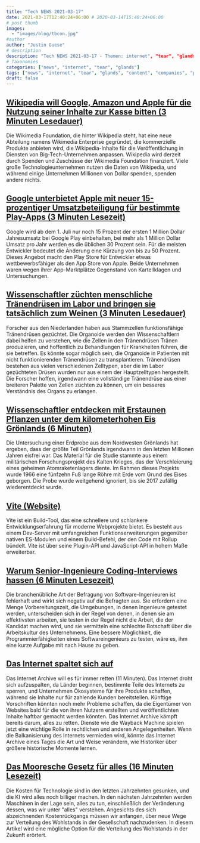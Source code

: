 ```yaml
---
title: "Tech NEWS 2021-03-17"
date: 2021-03-17T12:40:24+06:00 # 2020-03-14T15:40:24+06:00
# post thumb
images:
  - "images/blog/tbcon.jpg"
#author
author: "Justin Guese"
# description
description: "Tech NEWS 2021-03-17 - Themen: internet", "tear", "glands"
# Taxonomies
categories: ["news", "internet", "tear", "glands"]
tags: ["news", "internet", "tear", "glands", "content", "companies", "play"]
draft: false
---
```


## [Wikipedia will Google, Amazon und Apple für die Nutzung seiner Inhalte zur Kasse bitten (3 Minuten Lesedauer)](https://mashable.com/article/wikipedia-charging-big-tech/)

 Die Wikimedia Foundation, die hinter Wikipedia steht, hat eine neue Abteilung namens Wikimedia Enterprise gegründet, die kommerzielle Produkte anbieten wird, die Wikipedia-Inhalte für die Veröffentlichung in Diensten von Big-Tech-Unternehmen anpassen. Wikipedia wird derzeit durch Spenden und Zuschüsse der Wikimedia Foundation finanziert. Viele große Technologieunternehmen nutzen die Daten von Wikipedia, und während einige Unternehmen Millionen von Dollar spenden, spenden andere nichts.

## [Google unterbietet Apple mit neuer 15-prozentiger Umsatzbeteiligung für bestimmte Play-Apps (3 Minuten Lesezeit)](https://arstechnica.com/gadgets/2021/03/google-undercuts-apple-with-new-15-revenue-share-for-certain-play-apps/)

 Google wird ab dem 1. Juli nur noch 15 Prozent der ersten 1 Million Dollar Jahresumsatz bei Google Play einbehalten, bei mehr als 1 Million Dollar Umsatz pro Jahr werden es die üblichen 30 Prozent sein. Für die meisten Entwickler bedeutet die Änderung eine Kürzung von bis zu 50 Prozent. Dieses Angebot macht den Play Store für Entwickler etwas wettbewerbsfähiger als den App Store von Apple. Beide Unternehmen waren wegen ihrer App-Marktplätze Gegenstand von Kartellklagen und Untersuchungen.

## [Wissenschaftler züchten menschliche Tränendrüsen im Labor und bringen sie tatsächlich zum Weinen (3 Minuten Lesedauer)](https://www.cnet.com/news/scientists-grow-human-tear-glands-in-a-lab-and-actually-make-them-cry/)

 Forscher aus den Niederlanden haben aus Stammzellen funktionsfähige Tränendrüsen gezüchtet. Die Organoide werden den Wissenschaftlern dabei helfen zu verstehen, wie die Zellen in den Tränendrüsen Tränen produzieren, und hoffentlich zu Behandlungen für Krankheiten führen, die sie betreffen. Es könnte sogar möglich sein, die Organoide in Patienten mit nicht funktionierenden Tränendrüsen zu transplantieren. Tränendrüsen bestehen aus vielen verschiedenen Zelltypen, aber die im Labor gezüchteten Drüsen wurden nur aus einem der Hauptzelltypen hergestellt. Die Forscher hoffen, irgendwann eine vollständige Tränendrüse aus einer breiteren Palette von Zellen züchten zu können, um ein besseres Verständnis des Organs zu erlangen.

## [Wissenschaftler entdecken mit Erstaunen Pflanzen unter dem kilometerhohen Eis Grönlands (6 Minuten)](https://www.sciencedaily.com/releases/2021/03/210315165639.htm)

 Die Untersuchung einer Erdprobe aus dem Nordwesten Grönlands hat ergeben, dass der größte Teil Grönlands irgendwann in den letzten Millionen Jahren eisfrei war. Das Material für die Studie stammte aus einem militärischen Forschungsprojekt des Kalten Krieges, das der Verschleierung eines geheimen Atomraketenlagers diente. Im Rahmen dieses Projekts wurde 1966 eine fünfzehn Fuß lange Röhre mit Erde vom Grund des Eises geborgen. Die Probe wurde weitgehend ignoriert, bis sie 2017 zufällig wiederentdeckt wurde.

## [Vite (Website)](https://vitejs.dev/)

 Vite ist ein Build-Tool, das eine schnellere und schlankere Entwicklungserfahrung für moderne Webprojekte bietet. Es besteht aus einem Dev-Server mit umfangreichen Funktionserweiterungen gegenüber nativen ES-Modulen und einem Build-Befehl, der den Code mit Rollup bündelt. Vite ist über seine Plugin-API und JavaScript-API in hohem Maße erweiterbar.

## [Warum Senior-Ingenieure Coding-Interviews hassen (6 Minuten Lesezeit)](https://medium.com/swlh/why-senior-engineers-hate-coding-interviews-d583d2855757)

 Die branchenübliche Art der Befragung von Software-Ingenieuren ist fehlerhaft und wirkt sich negativ auf die Befragten aus. Sie erfordern eine Menge Vorbereitungszeit, die Umgebungen, in denen Ingenieure getestet werden, unterscheiden sich in der Regel von denen, in denen sie am effektivsten arbeiten, sie testen in der Regel nicht die Arbeit, die der Kandidat machen wird, und sie vermitteln eine schlechte Botschaft über die Arbeitskultur des Unternehmens. Eine bessere Möglichkeit, die Programmierfähigkeiten eines Softwareingenieurs zu testen, wäre es, ihm eine kurze Aufgabe mit nach Hause zu geben.

## [Das Internet spaltet sich auf](https://www.protocol.com/internet-archive-preserving-future)

 Das Internet Archive will es für immer retten (11 Minuten). Das Internet droht sich aufzuspalten, da Länder beginnen, bestimmte Teile des Internets zu sperren, und Unternehmen Ökosysteme für ihre Produkte schaffen, während sie Inhalte nur für zahlende Kunden bereitstellen. Künftige Vorschriften könnten noch mehr Probleme schaffen, da die Eigentümer von Websites bald für die von ihren Nutzern erstellten und veröffentlichten Inhalte haftbar gemacht werden könnten. Das Internet Archive kämpft bereits darum, alles zu retten. Dienste wie die Wayback Machine spielen jetzt eine wichtige Rolle in rechtlichen und anderen Angelegenheiten. Wenn die Balkanisierung des Internets vermieden wird, könnte das Internet Archive eines Tages die Art und Weise verändern, wie Historiker über größere historische Momente lernen.

## [Das Mooresche Gesetz für alles (16 Minuten Lesezeit)](https://moores.samaltman.com/)

 Die Kosten für Technologie sind in den letzten Jahrzehnten gesunken, und die KI wird alles noch billiger machen. In den nächsten Jahrzehnten werden Maschinen in der Lage sein, alles zu tun, einschließlich der Veränderung dessen, was wir unter "alles" verstehen. Angesichts des sich abzeichnenden Kostenrückgangs müssen wir anfangen, über neue Wege zur Verteilung des Wohlstands in der Gesellschaft nachzudenken. In diesem Artikel wird eine mögliche Option für die Verteilung des Wohlstands in der Zukunft erörtert.

